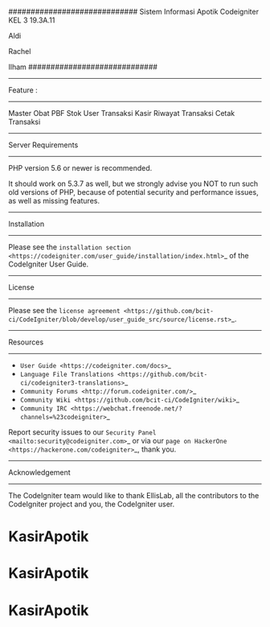 #############################
Sistem Informasi Apotik Codeigniter KEL 3 19.3A.11

Aldi

Rachel

Ilham
#############################

---

Feature :

---

Master
    Obat
    PBF
    Stok
    User
Transaksi
    Kasir
    Riwayat Transaksi
    Cetak Transaksi

---

Server Requirements

---

PHP version 5.6 or newer is recommended.

It should work on 5.3.7 as well, but we strongly advise you NOT to run
such old versions of PHP, because of potential security and performance
issues, as well as missing features.

---

Installation

---

Please see the `installation section <https://codeigniter.com/user_guide/installation/index.html>`_
of the CodeIgniter User Guide.

---

License

---

Please see the `license agreement <https://github.com/bcit-ci/CodeIgniter/blob/develop/user_guide_src/source/license.rst>`_.

---

Resources

---

- `User Guide <https://codeigniter.com/docs>`_
- `Language File Translations <https://github.com/bcit-ci/codeigniter3-translations>`_
- `Community Forums <http://forum.codeigniter.com/>`_
- `Community Wiki <https://github.com/bcit-ci/CodeIgniter/wiki>`_
- `Community IRC <https://webchat.freenode.net/?channels=%23codeigniter>`_

Report security issues to our `Security Panel <mailto:security@codeigniter.com>`_
or via our `page on HackerOne <https://hackerone.com/codeigniter>`_, thank you.

---

Acknowledgement

---

The CodeIgniter team would like to thank EllisLab, all the
contributors to the CodeIgniter project and you, the CodeIgniter user.

# KasirApotik

# KasirApotik

# KasirApotik
